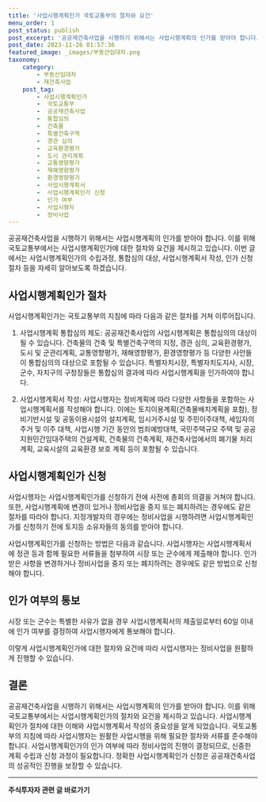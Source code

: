 ```yaml
---
title: '사업시행계획인가 국토교통부의 절차와 요건'
menu_order: 1
post_status: publish
post_excerpt: '공공재건축사업을 시행하기 위해서는 사업시행계획의 인가를 받아야 합니다. 이를 위해 국토교통부에서는 사업시행계획인가에 대한 절차와 요건을 제시하고 있습니다. 이번 글에서는 사업시행계획인가의 수립과정, 통합심의 대상, 사업시행계획서 작성, 인가 신청 절차 등을 자세히 알아보도록 하겠습니다.'
post_date: 2023-11-26 01:57:36
featured_image: _images/부동산임대차.png
taxonomy:
    category:
        - 부동산임대차
        - 재건축사업
    post_tag:
        - 사업시행계획인가
        -  국토교통부
        -  공공재건축사업
        -  통합심의
        -  건축물
        -  특별건축구역
        -  경관 심의
        -  교육환경평가
        -  도시 관리계획
        -  교통영향평가
        -  재해영향평가
        -  환경영향평가
        -  사업시행계획서
        -  사업시행계획인가 신청
        -  인가 여부
        -  사업시행자
        -  정비사업
---
```



공공재건축사업을 시행하기 위해서는 사업시행계획의 인가를 받아야 합니다. 이를 위해 국토교통부에서는 사업시행계획인가에 대한 절차와 요건을 제시하고 있습니다. 이번 글에서는 사업시행계획인가의 수립과정, 통합심의 대상, 사업시행계획서 작성, 인가 신청 절차 등을 자세히 알아보도록 하겠습니다.

## 사업시행계획인가 절차

사업시행계획인가는 국토교통부의 지침에 따라 다음과 같은 절차를 거쳐 이루어집니다.

1. 사업시행계획 통합심의 제도: 공공재건축사업의 사업시행계획은 통합심의의 대상이 될 수 있습니다. 건축물의 건축 및 특별건축구역의 지정, 경관 심의, 교육환경평가, 도시 및 군관리계획, 교통영향평가, 재해영향평가, 환경영향평가 등 다양한 사안들이 통합심의의 대상으로 포함될 수 있습니다. 특별자치시장, 특별자치도지사, 시장, 군수, 자치구의 구청장들은 통합심의 결과에 따라 사업시행계획을 인가하여야 합니다.

2. 사업시행계획서 작성: 사업시행자는 정비계획에 따라 다양한 사항들을 포함하는 사업시행계획서를 작성해야 합니다. 이에는 토지이용계획(건축물배치계획을 포함), 정비기반시설 및 공동이용시설의 설치계획, 임시거주시설 및 주민이주대책, 세입자의 주거 및 이주 대책, 사업시행 기간 동안의 범죄예방대책, 국민주택규모 주택 및 공공지원민간임대주택의 건설계획, 건축물의 건축계획, 재건축사업에서의 폐기물 처리계획, 교육시설의 교육환경 보호 계획 등이 포함될 수 있습니다.

## 사업시행계획인가 신청

사업시행자는 사업시행계획인가를 신청하기 전에 사전에 총회의 의결을 거쳐야 합니다. 또한, 사업시행계획에 변경이 있거나 정비사업을 중지 또는 폐지하려는 경우에도 같은 절차를 따라야 합니다. 지정개발자의 경우에는 정비사업을 시행하려면 사업시행계획인가를 신청하기 전에 토지등 소유자들의 동의를 받아야 합니다.

사업시행계획인가를 신청하는 방법은 다음과 같습니다. 사업시행자는 사업시행계획서에 정관 등과 함께 필요한 서류들을 첨부하여 시장 또는 군수에게 제출해야 합니다. 인가받은 사항을 변경하거나 정비사업을 중지 또는 폐지하려는 경우에도 같은 방법으로 신청해야 합니다.

## 인가 여부의 통보

시장 또는 군수는 특별한 사유가 없을 경우 사업시행계획서의 제출일로부터 60일 이내에 인가 여부를 결정하여 사업시행자에게 통보해야 합니다.

이렇게 사업시행계획인가에 대한 절차와 요건에 따라 사업시행자는 정비사업을 원활하게 진행할 수 있습니다.

## 결론

공공재건축사업을 시행하기 위해서는 사업시행계획의 인가를 받아야 합니다. 이를 위해 국토교통부에서는 사업시행계획인가의 절차와 요건을 제시하고 있습니다. 사업시행계획인가 절차에 대한 이해와 사업시행계획서 작성의 중요성을 알게 되었습니다. 국토교통부의 지침에 따라 사업시행자는 원활한 사업시행을 위해 필요한 절차와 서류를 준수해야 합니다. 사업시행계획인가의 인가 여부에 따라 정비사업의 진행이 결정되므로, 신중한 계획 수립과 신청 과정이 필요합니다. 정확한 사업시행계획인가 신청은 공공재건축사업의 성공적인 진행을 보장할 수 있습니다.
<!-- wp:separator -->
<hr class="wp-block-separator has-alpha-channel-opacity"/>
<!-- /wp:separator -->

<!-- wp:group {"backgroundColor":"base","layout":{"type":"constrained"}} -->
<div class="wp-block-group has-base-background-color has-background"><!-- wp:paragraph {"align":"center","fontSize":"medium"} -->
<p class="has-text-align-center has-large-font-size"><strong>주식투자자 관련 글 바로가기</strong></p>
<!-- /wp:paragraph -->


<!-- wp:latest-posts
{"categories":[{"id":15119,"count":19,"description":"","link":"https://uknowlaw.com/category/%ec%a3%bc%ec%8b%9d%ed%88%ac%ec%9e%90%ec%9e%90/","name":"주식투자자","slug":"주식투자자","taxonomy":"category","parent":0,"meta":[],"_links":{"self":[{"href":"https://uknowlaw.com/wp-json/wp/v2/categories/15119"}],"collection":[{"href":"https://uknowlaw.com/wp-json/wp/v2/categories"}],"about":[{"href":"https://uknowlaw.com/wp-json/wp/v2/taxonomies/category"}],"wp:post_type":[{"href":"https://uknowlaw.com/wp-json/wp/v2/posts?categories=15119"}],"curies":[{"name":"wp","href":"https://api.w.org/{rel}","templated":true}]}}],"postsToShow":100,"excerptLength":28,"postLayout":"grid","columns":2,"featuredImageAlign":"left","featuredImageSizeSlug":"large","fontSize":"small"} /--></div>
<!-- /wp:group -->